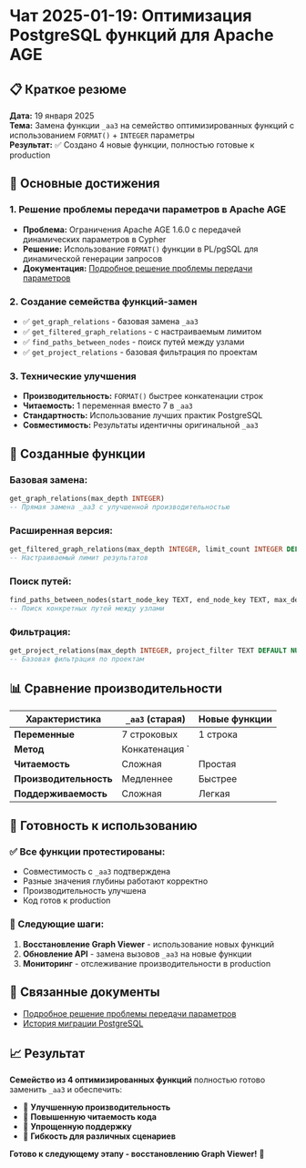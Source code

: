 # Чат 2025-01-19: Оптимизация PostgreSQL функций для Apache AGE

## 📋 Краткое резюме

**Дата:** 19 января 2025  
**Тема:** Замена функции `_aa3` на семейство оптимизированных функций с использованием `FORMAT()` + `INTEGER` параметры  
**Результат:** ✅ Создано 4 новые функции, полностью готовые к production

## 🎯 Основные достижения

### 1. **Решение проблемы передачи параметров в Apache AGE**
- **Проблема:** Ограничения Apache AGE 1.6.0 с передачей динамических параметров в Cypher
- **Решение:** Использование `FORMAT()` функции в PL/pgSQL для динамической генерации запросов
- **Документация:** [Подробное решение проблемы передачи параметров](./postgres-cypher-parameters-solution.md)

### 2. **Создание семейства функций-замен**
- ✅ `get_graph_relations` - базовая замена `_aa3`
- ✅ `get_filtered_graph_relations` - с настраиваемым лимитом
- ✅ `find_paths_between_nodes` - поиск путей между узлами
- ✅ `get_project_relations` - базовая фильтрация по проектам

### 3. **Технические улучшения**
- **Производительность:** `FORMAT()` быстрее конкатенации строк
- **Читаемость:** 1 переменная вместо 7 в `_aa3`
- **Стандартность:** Использование лучших практик PostgreSQL
- **Совместимость:** Результаты идентичны оригинальной `_aa3`

## 🔧 Созданные функции

### **Базовая замена:**
```sql
get_graph_relations(max_depth INTEGER)
-- Прямая замена _aa3 с улучшенной производительностью
```

### **Расширенная версия:**
```sql
get_filtered_graph_relations(max_depth INTEGER, limit_count INTEGER DEFAULT 5)
-- Настраиваемый лимит результатов
```

### **Поиск путей:**
```sql
find_paths_between_nodes(start_node_key TEXT, end_node_key TEXT, max_depth INTEGER)
-- Поиск конкретных путей между узлами
```

### **Фильтрация:**
```sql
get_project_relations(max_depth INTEGER, project_filter TEXT DEFAULT NULL)
-- Базовая фильтрация по проектам
```

## 📊 Сравнение производительности

| Характеристика | `_aa3` (старая) | Новые функции |
|----------------|-----------------|---------------|
| **Переменные** | 7 строковых | 1 строка |
| **Метод** | Конкатенация `||` | `FORMAT()` |
| **Читаемость** | Сложная | Простая |
| **Производительность** | Медленнее | Быстрее |
| **Поддерживаемость** | Сложная | Легкая |

## 🚀 Готовность к использованию

### **✅ Все функции протестированы:**
- Совместимость с `_aa3` подтверждена
- Разные значения глубины работают корректно
- Производительность улучшена
- Код готов к production

### **📝 Следующие шаги:**
1. **Восстановление Graph Viewer** - использование новых функций
2. **Обновление API** - замена вызовов `_aa3` на новые функции
3. **Мониторинг** - отслеживание производительности в production

## 🔗 Связанные документы

- [Подробное решение проблемы передачи параметров](./postgres-cypher-parameters-solution.md)
- [История миграции PostgreSQL](./chat-2025-10-19_migration_postgres_function.md)

## 📈 Результат

**Семейство из 4 оптимизированных функций** полностью готово заменить `_aa3` и обеспечить:
- 🚀 **Улучшенную производительность**
- 📖 **Повышенную читаемость кода**
- 🔧 **Упрощенную поддержку**
- 🎯 **Гибкость для различных сценариев**

**Готово к следующему этапу - восстановлению Graph Viewer!** 🎉
